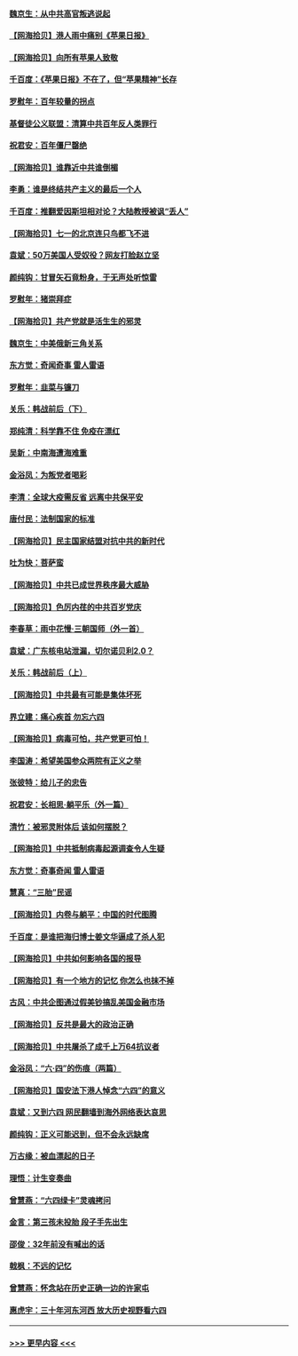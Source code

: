 #### [魏京生：从中共高官叛逃说起](../pages/nsc993/n13048997.md?t=06261951) 
#### [【网海拾贝】港人雨中痛别《苹果日报》](../pages/nsc993/n13048941.md?t=06261951) 
#### [【网海拾贝】向所有苹果人致敬](../pages/nsc993/n13046795.md?t=06261951) 
#### [千百度：《苹果日报》不在了，但“苹果精神”长存](../pages/nsc993/n13046703.md?t=06261951) 
#### [罗慰年：百年较量的拐点](../pages/nsc993/n13046542.md?t=06261951) 
#### [基督徒公义联盟：清算中共百年反人类罪行](../pages/nsc993/n13046499.md?t=06261951) 
#### [祝君安：百年僵尸罄绝](../pages/nsc993/n13045595.md?t=06261951) 
#### [【网海拾贝】谁靠近中共谁倒楣](../pages/nsc993/n13044667.md?t=06261951) 
#### [李勇：谁是终结共产主义的最后一个人](../pages/nsc993/n13044397.md?t=06261951) 
#### [千百度：推翻爱因斯坦相对论？大陆教授被讽“丢人”](../pages/nsc993/n13043908.md?t=06261951) 
#### [【网海拾贝】七一的北京连只鸟都飞不进](../pages/nsc993/n13041377.md?t=06261951) 
#### [袁斌：50万美国人受奴役？网友打脸赵立坚](../pages/nsc993/n13041330.md?t=06261951) 
#### [颜纯钩：甘冒矢石竟粉身，于无声处听惊雷](../pages/nsc993/n13041140.md?t=06261951) 
#### [罗慰年：猪崇拜症](../pages/nsc993/n13041071.md?t=06261951) 
#### [【网海拾贝】共产党就是活生生的邪灵](../pages/nsc993/n13036627.md?t=06261951) 
#### [魏京生：中美俄新三角关系](../pages/nsc993/n13035986.md?t=06261951) 
#### [东方觉：奇闻奇事 雷人雷语](../pages/nsc993/n13035878.md?t=06261951) 
#### [罗慰年：韭菜与镰刀](../pages/nsc993/n13034374.md?t=06261951) 
#### [关乐：韩战前后（下）](../pages/nsc993/n13034113.md?t=06261951) 
#### [郑纯清：科学靠不住 免疫在漂红](../pages/nsc993/n13034093.md?t=06261951) 
#### [吴新：中南海遭海难重](../pages/nsc993/n13034084.md?t=06261951) 
#### [金浴凤：为叛党者喝彩](../pages/nsc993/n13034058.md?t=06261951) 
#### [李清：全球大疫需反省 远离中共保平安](../pages/nsc993/n13033784.md?t=06261951) 
#### [唐付民：法制国家的标准](../pages/nsc993/n13032944.md?t=06261951) 
#### [【网海拾贝】民主国家结盟对抗中共的新时代](../pages/nsc993/n13031717.md?t=06261951) 
#### [吐为快：菩萨蛮](../pages/nsc993/n13030033.md?t=06261951) 
#### [【网海拾贝】中共已成世界秩序最大威胁](../pages/nsc993/n13028138.md?t=06261951) 
#### [【网海拾贝】色厉内荏的中共百岁党庆](../pages/nsc993/n13025582.md?t=06261951) 
#### [李春草：雨中花慢‧三朝国师（外一首）](../pages/nsc993/n13025567.md?t=06261951) 
#### [袁斌：广东核电站泄漏，切尔诺贝利2.0？](../pages/nsc993/n13025475.md?t=06261951) 
#### [关乐：韩战前后（上）](../pages/nsc993/n13025387.md?t=06261951) 
#### [【网海拾贝】中共最有可能是集体坏死](../pages/nsc993/n13023101.md?t=06261951) 
#### [界立建：痛心疾首 勿忘六四](../pages/nsc993/n13022339.md?t=06261951) 
#### [【网海拾贝】病毒可怕，共产党更可怕！](../pages/nsc993/n13020728.md?t=06261951) 
#### [李国涛：希望美国参众两院有正义之举](../pages/nsc993/n13020674.md?t=06261951) 
#### [张彼特：给儿子的忠告](../pages/nsc993/n13018934.md?t=06261951) 
#### [祝君安：长相思‧躺平乐（外一篇）](../pages/nsc993/n13018923.md?t=06261951) 
#### [清竹：被邪灵附体后 该如何摆脱？](../pages/nsc993/n13018877.md?t=06261951) 
#### [【网海拾贝】中共抵制病毒起源调查令人生疑](../pages/nsc993/n13017785.md?t=06261951) 
#### [东方觉：奇事奇闻 雷人雷语](../pages/nsc993/n13017577.md?t=06261951) 
#### [慧真：“三胎”民谣](../pages/nsc993/n13017394.md?t=06261951) 
#### [【网海拾贝】内卷与躺平：中国的时代图腾](../pages/nsc993/n13016128.md?t=06261951) 
#### [千百度：是谁把海归博士姜文华逼成了杀人犯](../pages/nsc993/n13015218.md?t=06261951) 
#### [【网海拾贝】中共如何影响各国的报导](../pages/nsc993/n13012599.md?t=06261951) 
#### [【网海拾贝】有一个地方的记忆 你怎么也抹不掉](../pages/nsc993/n13009802.md?t=06261951) 
#### [古风：中共企图通过假美钞搞乱美国金融市场](../pages/nsc993/n13009626.md?t=06261951) 
#### [【网海拾贝】反共是最大的政治正确](../pages/nsc993/n13007051.md?t=06261951) 
#### [【网海拾贝】中共屠杀了成千上万64抗议者](../pages/nsc993/n13002713.md?t=06261951) 
#### [金浴凤：“六·四”的伤痕（两篇）](../pages/nsc993/n13001719.md?t=06261951) 
#### [【网海拾贝】国安法下港人悼念“六四”的意义](../pages/nsc993/n13001039.md?t=06261951) 
#### [袁斌：又到六四 网民翻墙到海外网络表达哀思](../pages/nsc993/n13000995.md?t=06261951) 
#### [颜纯钩：正义可能迟到，但不会永远缺席](../pages/nsc993/n13000920.md?t=06261951) 
#### [万古缘：被血漂起的日子](../pages/nsc993/n13000914.md?t=06261951) 
#### [理悟：计生变奏曲](../pages/nsc993/n13000414.md?t=06261951) 
#### [曾慧燕：“六四绿卡”灵魂拷问](../pages/nsc993/n13000277.md?t=06261951) 
#### [金言：第三孩未投胎 段子手先出生](../pages/nsc993/n13000215.md?t=06261951) 
#### [邵俊：32年前没有喊出的话](../pages/nsc993/n13000181.md?t=06261951) 
#### [戟枫：不远的记忆](../pages/nsc993/n13000121.md?t=06261951) 
#### [曾慧燕：怀念站在历史正确一边的许家屯](../pages/nsc993/n13000073.md?t=06261951) 
#### [惠虎宇：三十年河东河西 放大历史视野看六四](../pages/nsc993/n13000018.md?t=06261951) 

----
#### [ >>> 更早内容 <<< ](../indexes/nsc993-earlier.md)
